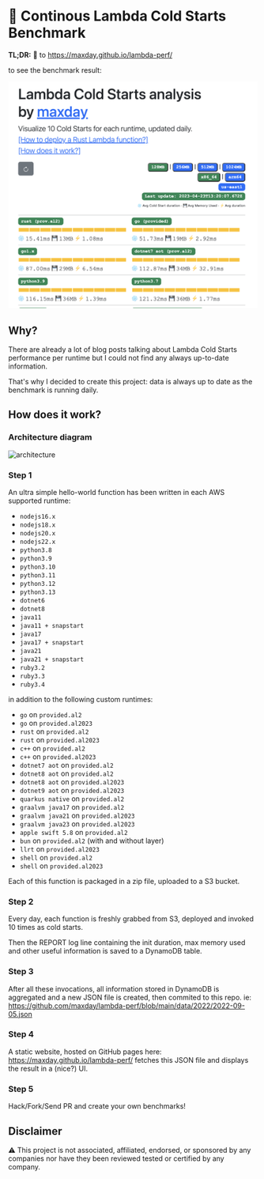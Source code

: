 # 🔄 Continous Lambda Cold Starts Benchmark

**TL;DR:** 👀 to https://maxday.github.io/lambda-perf/

to see the benchmark result:

![screenshot](https://github.com/maxday/lambda-perf/blob/main/docs/screenshot.png)

## Why?

There are already a lot of blog posts talking about Lambda Cold Starts performance per runtime but I could not find any always up-to-date information.

That's why I decided to create this project: data is always up to date as the benchmark is running daily.

## How does it work?

### Architecture diagram

![architecture](https://github.com/maxday/lambda-perf/blob/main/docs/architecture.png?raw=true)

### Step 1
An ultra simple hello-world function has been written in each AWS supported runtime:
- `nodejs16.x`
- `nodejs18.x`
- `nodejs20.x`
- `nodejs22.x`
- `python3.8`
- `python3.9`
- `python3.10`
- `python3.11`
- `python3.12`
- `python3.13`
- `dotnet6`
- `dotnet8`
- `java11`
- `java11 + snapstart`
- `java17`
- `java17 + snapstart`
- `java21`
- `java21 + snapstart`
- `ruby3.2`
- `ruby3.3`
- `ruby3.4`

in addition to the following custom runtimes:
- `go` on `provided.al2`
- `go` on `provided.al2023`
- `rust` on `provided.al2`
- `rust` on `provided.al2023`
- `c++` on `provided.al2`
- `c++` on `provided.al2023`
- `dotnet7 aot` on `provided.al2`
- `dotnet8 aot` on `provided.al2`
- `dotnet8 aot` on `provided.al2023`
- `dotnet9 aot` on `provided.al2023`
- `quarkus native` on `provided.al2`
- `graalvm java17` on `provided.al2`
- `graalvm java21` on `provided.al2023`
- `graalvm java23` on `provided.al2023`
- `apple swift 5.8` on `provided.al2`
- `bun` on `provided.al2` (with and without layer)
- `llrt` on `provided.al2023`
- `shell` on `provided.al2`
- `shell` on `provided.al2023`

Each of this function is packaged in a zip file, uploaded to a S3 bucket.

### Step 2

Every day, each function is freshly grabbed from S3, deployed and invoked 10 times as cold starts.

Then the REPORT log line containing the init duration, max memory used and other useful information is saved to a DynamoDB table.

### Step 3

After all these invocations, all information stored in DynamoDB is aggregated and a new JSON file is created, then commited to this repo. ie: https://github.com/maxday/lambda-perf/blob/main/data/2022/2022-09-05.json

### Step 4

A static website, hosted on GitHub pages here: https://maxday.github.io/lambda-perf/ fetches this JSON file and displays the result in a (nice?) UI.

### Step 5

Hack/Fork/Send PR and create your own benchmarks!

## Disclaimer

⚠️ This project is not associated, affiliated, endorsed, or sponsored by any companies nor have they been reviewed tested or certified by any company.
